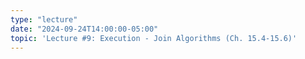 ```yaml
---
type: "lecture"
date: "2024-09-24T14:00:00-05:00"
topic: 'Lecture #9: Execution - Join Algorithms (Ch. 15.4-15.6)'
---
```

